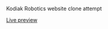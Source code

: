 Kodiak Robotics website clone attempt

<a href="https://yellowflash2012.github.io/ko_ro_hp/">Live preview</a>
